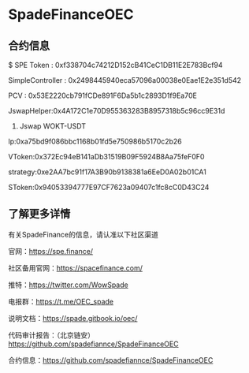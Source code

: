 # SpadeFinanceOEC

## 合约信息

$ SPE Token : 0xf338704c74212D152cB41CeC1DB11E2E783Bcf94

SimpleController : 0x2498445940eca57096a00038e0Eae1E2e351d542

PCV : 0x53E2220cb791fCDe891F6Da5b1c2893D1f9Ea70E

JswapHelper:0x4A172C1e70D955363283B8957318b5c96cc9E31d

1. Jswap WOKT-USDT

lp:0xa75bd9f086bbc1168b01fd5e750986b5170c2b26

VToken:0x372Ec94eB141aDb31519B09F5924B8Aa75feF0F0

strategy:0xe2AA7bc91f17A3B90b9138381a6EeD0A02b01CA1

SToken:0x94053394777E97CF7623a09407c1fc8cC0D43C24




## 了解更多详情

有关SpadeFinance的信息，请认准以下社区渠道 

官网：https://spe.finance/

社区备用官网：https://spacefinance.com/

推特：https://twitter.com/WowSpade

电报群：https://t.me/OEC_spade

说明文档：https://spade.gitbook.io/oec/

代码审计报告：（北京链安）https://github.com/spadefiannce/SpadeFinanceOEC

合约信息：https://github.com/spadefiannce/SpadeFinanceOEC
